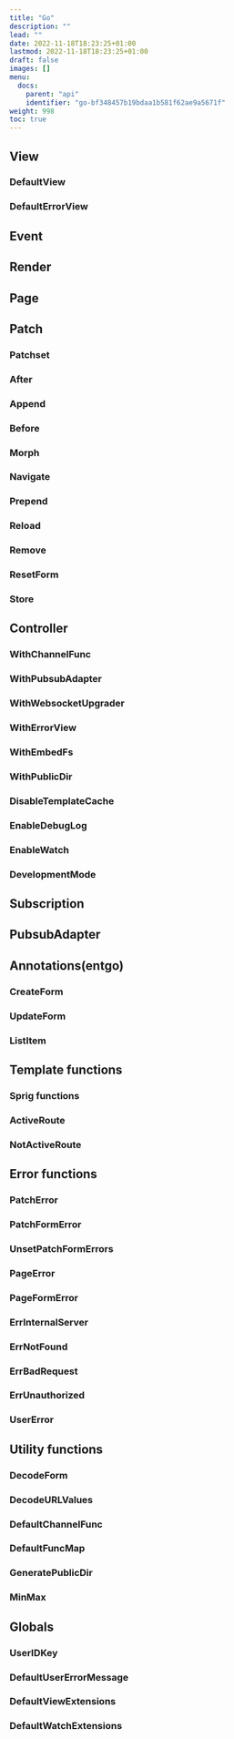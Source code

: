 ```yaml
---
title: "Go"
description: ""
lead: ""
date: 2022-11-18T18:23:25+01:00
lastmod: 2022-11-18T18:23:25+01:00
draft: false
images: []
menu:
  docs:
    parent: "api"
    identifier: "go-bf348457b19bdaa1b581f62ae9a5671f"
weight: 998
toc: true
---
```




## View
### DefaultView
### DefaultErrorView
## Event
## Render
## Page
## Patch
### Patchset
### After
### Append
### Before
### Morph
### Navigate
### Prepend
### Reload
### Remove
### ResetForm
### Store
## Controller
### WithChannelFunc
### WithPubsubAdapter
### WithWebsocketUpgrader
### WithErrorView
### WithEmbedFs
### WithPublicDir
### DisableTemplateCache
### EnableDebugLog
### EnableWatch
### DevelopmentMode
## Subscription
## PubsubAdapter
## Annotations(entgo)
### CreateForm
### UpdateForm
### ListItem
## Template functions
### Sprig functions
### ActiveRoute
### NotActiveRoute
## Error functions
### PatchError
### PatchFormError
### UnsetPatchFormErrors
### PageError
### PageFormError
### ErrInternalServer
### ErrNotFound
### ErrBadRequest
### ErrUnauthorized
### UserError
## Utility functions
### DecodeForm
### DecodeURLValues
### DefaultChannelFunc
### DefaultFuncMap
### GeneratePublicDir
### MinMax
## Globals
### UserIDKey
### DefaultUserErrorMessage
### DefaultViewExtensions
### DefaultWatchExtensions
